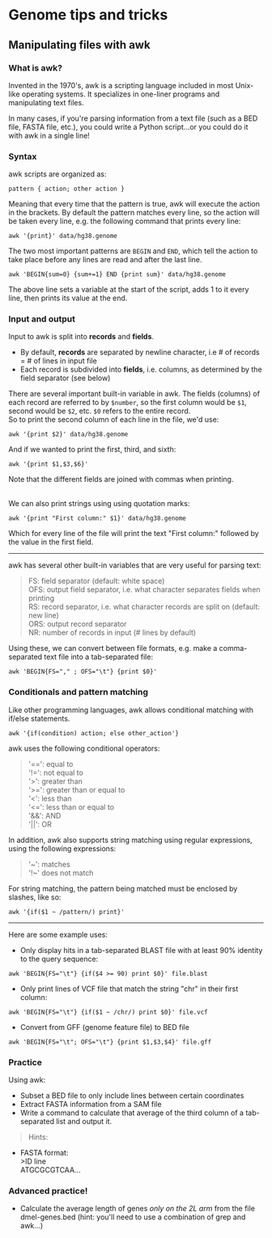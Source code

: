 # Genome tips and tricks

## Manipulating files with awk
### What is awk?

Invented in the 1970's, awk is a scripting language included in most Unix-like operating systems. It specializes in one-liner programs and manipulating text files.

In many cases, if you're parsing information from a text file (such as a BED file, FASTA file, etc.), you could write a Python script...or you could do it with awk in a single line!

### Syntax
awk scripts are organized as:

`pattern { action; other action }`

Meaning that every time that the pattern is true, awk will execute the action in the brackets. By default the pattern matches every line, so the action will be taken every line, e.g. the following command that prints every line:

`awk '{print}' data/hg38.genome`

The two most important patterns are `BEGIN` and `END`, which tell the action to take place before any lines are read and after the last line.

 `awk 'BEGIN{sum=0} {sum+=1} END {print sum}' data/hg38.genome`

 The above line sets a variable at the start of the script, adds 1 to it every line, then prints its value at the end.


### Input and output
Input to awk is split into **records** and **fields**.
- By default, **records** are separated by newline character, i.e # of records = # of lines in input file
- Each record is subdivided into **fields**, i.e. columns, as determined by the field separator (see below)

There are several important built-in variable in awk. The fields (columns) of each record are referred to by `$number`, so the first column would be `$1`, second would be `$2`, etc. `$0` refers to the entire record.<br/>
So to print the second column of each line in the file, we'd use:

`awk '{print $2}' data/hg38.genome`

And if we wanted to print the first, third, and sixth:

`awk '{print $1,$3,$6}'`

Note that the different fields are joined with commas when printing.
<br/>
<br/>

We can also print strings using using quotation marks:

`awk '{print "First column:" $1}' data/hg38.genome`

Which for every line of the file will print the text "First column:" followed by the value in the first field.

---
awk has several other built-in variables that are very useful for parsing text:

>FS: field separator (default: white space)<br/>
OFS: output field separator, i.e. what character separates fields when printing<br/>
RS: record separator, i.e. what character records are split on (default: new line)<br/>
ORS: output record separator<br/>
NR: number of records in input (# lines by default)

Using these, we can convert between file formats, e.g. make a comma-separated text file into a tab-separated file:

`awk 'BEGIN{FS="," ; OFS="\t"} {print $0}'`


### Conditionals and pattern matching
Like other programming languages, awk allows conditional matching with if/else statements.

`awk '{if(condition) action; else other_action'}`

awk uses the following conditional operators:

>'==': equal to  
'!=': not equal to  
'>': greater than  
'>=': greater than or equal to  
'<': less than    
'<=': less than or equal to  
'&&': AND  
'||': OR

In addition, awk also supports string matching using regular expressions, using the following expressions:

>'\~': matches  
'!~' does not match

For string matching, the pattern being matched must be enclosed by slashes, like so:

`awk '{if($1 ~ /pattern/) print}'`

---
Here are some example uses:
- Only display hits in a tab-separated BLAST file with at least 90% identity to the query sequence:

`awk 'BEGIN{FS="\t"} {if($4 >= 90) print $0}' file.blast`

- Only print lines of VCF file that match the string "chr" in their first column:

`awk 'BEGIN{FS="\t"} {if($1 ~ /chr/) print $0}' file.vcf`

- Convert from GFF (genome feature file) to BED file

`awk 'BEGIN{FS="\t"; OFS="\t"} {print $1,$3,$4}' file.gff`

### Practice
Using awk:<br/>
- Subset a BED file to only include lines between certain coordinates
- Extract FASTA information from a SAM file
- Write a command to calculate that average of the third column of a tab-separated list and output it.

>Hints:
- FASTA format: <br/>
\>ID line<br/>
ATGCGCGTCAA...<br/>

### Advanced practice!
- Calculate the average length of genes *only on the 2L arm* from the file dmel-genes.bed (hint: you'll need to use a combination of grep and awk...)

